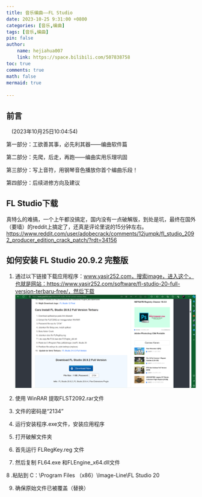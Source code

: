 ```yaml
---
title: 音乐编曲——FL Studio
date: 2023-10-25 9:31:00 +0800
categories: [音乐,编曲]
tags: [音乐,编曲]
pin: false
author: 
    name: hejiahua007
    link: https://space.bilibili.com/507838758
toc: true
comments: true
math: false
mermaid: true

---
```


## 前言
&emsp;(2023年10月25日10:04:54)

第一部分：工欲善其事，必先利其器——编曲软件篇

第二部分：先爬，后走，再跑——编曲实用乐理巩固

第三部分：写上音符，用钢琴音色播放你首个编曲乐段！

第四部分：后续进修方向及建议

## FL Studio下载

真特么的难搞，一个上午都没搞定，国内没有一点破解版，到处是坑，最终在国外（要墙）的reddit上搞定了，还真是评论里说的15分钟左右。
https://www.reddit.com/user/adobecrack/comments/12jumpk/fl_studio_2092_producer_edition_crack_patch/?rdt=34156


## 如何安装 FL Studio 20.9.2 完整版

1. 通过以下链接下载应用程序：www.yasir252.com，搜索image，进入这个，也就是网站：https://www.yasir252.com/software/fl-studio-20-full-version-terbaru-free/，然后下载
![image](/assets/blog_res/2023-10-25-music_maker/image.png)

2. 使用 WinRAR 提取FLST2092.rar文件

3. 文件的密码是“2134”

4. 运行安装程序.exe文件，安装应用程序

5. 打开破解文件夹

6. 首先运行 FLRegKey.reg 文件

7. 然后复制 FL64.exe 和FLEngine_x64.dll文件

8 .粘贴到 C：\Program Files （x86）\Image-Line\FL Studio 20

9. 确保原始文件已被覆盖（替换）












